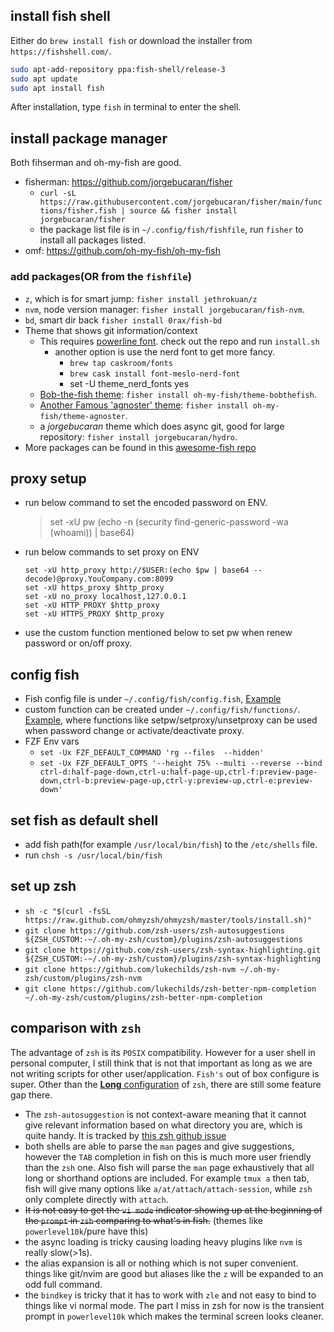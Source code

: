 ## install fish shell
Either do `brew install fish` or download the installer from `https://fishshell.com/`.

```bash
sudo apt-add-repository ppa:fish-shell/release-3
sudo apt update
sudo apt install fish
```

After installation, type `fish` in terminal to enter the shell. 


## install package manager 
Both fihserman and oh-my-fish are good.
* fisherman: https://github.com/jorgebucaran/fisher
  * `curl -sL https://raw.githubusercontent.com/jorgebucaran/fisher/main/functions/fisher.fish | source && fisher install jorgebucaran/fisher`
  * the package list file is in `~/.config/fish/fishfile`, run `fisher` to install all packages listed.
* omf: https://github.com/oh-my-fish/oh-my-fish

### add packages(OR from the `fishfile`)
* `z`, which is for smart jump: `fisher install jethrokuan/z`
* `nvm`, node version manager: `fisher install jorgebucaran/fish-nvm`. 
* `bd`, smart dir back `fisher install 0rax/fish-bd`
* Theme that shows git information/context 
  * This requires [powerline font](https://github.com/powerline/fonts). check out the repo and run `install.sh`
    * another option is use the nerd font to get more fancy.  
      * `brew tap caskroom/fonts`
      * `brew cask install font-meslo-nerd-font`
      * set -U theme_nerd_fonts yes
  * [Bob-the-fish theme](https://github.com/oh-my-fish/theme-bobthefish/): `fisher install oh-my-fish/theme-bobthefish`.
  * [Another Famous 'agnoster' theme](https://github.com/oh-my-fish/theme-agnoster): `fisher install oh-my-fish/theme-agnoster`.
  * a *jorgebucaran* theme which does async git, good for large repository: `fisher install jorgebucaran/hydro`.
* More packages can be found in this [awesome-fish repo](https://github.com/jorgebucaran/awesome-fish)

## proxy setup
* run below command to set the encoded password on ENV. 
  > set -xU pw (echo -n (security find-generic-password -wa (whoami)) | base64) 
* run below commands to set proxy on ENV
  ```
  set -xU http_proxy http://$USER:(echo $pw | base64 --decode)@proxy.YouCompany.com:8099
  set -xU https_proxy $http_proxy
  set -xU no_proxy localhost,127.0.0.1
  set -xU HTTP_PROXY $http_proxy
  set -xU HTTPS_PROXY $http_proxy
  ```
* use the custom function mentioned below to set pw when renew password or on/off proxy. 

## config fish
* Fish config file is under `~/.config/fish/config.fish`, [Example](.config/fish/config.fish)
* custom function can be created under `~/.config/fish/functions/`. [Example](.config/fish/functions), where functions like setpw/setproxy/unsetproxy can be used when password change or activate/deactivate proxy.
* FZF Env vars
  * `set -Ux FZF_DEFAULT_COMMAND 'rg --files  --hidden'`
  * `set -Ux FZF_DEFAULT_OPTS '--height 75% --multi --reverse --bind ctrl-d:half-page-down,ctrl-u:half-page-up,ctrl-f:preview-page-down,ctrl-b:preview-page-up,ctrl-y:preview-up,ctrl-e:preview-down'`

## set fish as default shell
* add fish path(for example `/usr/local/bin/fish`) to the `/etc/shells` file.
* run `chsh -s /usr/local/bin/fish`

## set up zsh
* `sh -c "$(curl -fsSL https://raw.github.com/ohmyzsh/ohmyzsh/master/tools/install.sh)"`
* `git clone https://github.com/zsh-users/zsh-autosuggestions ${ZSH_CUSTOM:-~/.oh-my-zsh/custom}/plugins/zsh-autosuggestions`
* `git clone https://github.com/zsh-users/zsh-syntax-highlighting.git ${ZSH_CUSTOM:-~/.oh-my-zsh/custom}/plugins/zsh-syntax-highlighting`
* `git clone https://github.com/lukechilds/zsh-nvm ~/.oh-my-zsh/custom/plugins/zsh-nvm`
* `git clone https://github.com/lukechilds/zsh-better-npm-completion ~/.oh-my-zsh/custom/plugins/zsh-better-npm-completion`

## comparison with `zsh`
The advantage of `zsh` is its `POSIX` compatibility. However for a user shell in personal computer, I still think that is not that important as long as we are not writing scripts for other user/application. `Fish's` out of box configure is super. Other than the [**Long** configuration](.zshrc) of `zsh`, there are still some feature gap there. 
  * The `zsh-autosuggestion` is not context-aware meaning that it cannot give relevant information based on what directory you are, which is quite handy. It is tracked by [this zsh github issue](https://github.com/zsh-users/zsh-autosuggestions/issues/42)
  * both shells are able to parse the `man` pages and give suggestions, however the `TAB` completion in fish on this is much more user friendly than the `zsh` one. Also fish will parse the `man` page exhaustively that all long or shorthand options are included. For example `tmux a` then tab, fish will give many options like `a/at/attach/attach-session`, while `zsh` only complete directly with `attach`.
  * ~~It is not easy to get the `vi mode` indicator showing up at the beginning of the `prompt` in `zsh` comparing to what's in fish.~~ (themes like `powerlevel10k`/pure have this)
  * the async loading is tricky causing loading heavy plugins like `nvm` is really slow(>1s).
  * the alias expansion is all or nothing which is not super convenient. things like git/nvim are good but aliases like the `z` will be expanded to an odd full command.
  * the `bindkey` is tricky that it has to work with `zle` and not easy to bind to things like vi normal mode.
The part I miss in zsh for now is the transient prompt in `powerlevel10k` which makes the terminal screen looks cleaner.
